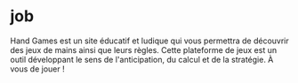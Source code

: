# job
Hand Games est un site éducatif et ludique qui vous permettra de découvrir des jeux de mains ainsi que leurs règles. 
Cette plateforme de jeux est un outil développant le sens de l'anticipation, du calcul et de la stratégie. À vous de jouer !
